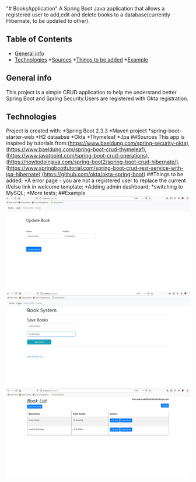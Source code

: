 "# BooksApplication" 
A Spring Boot  Java application that allows a registered user to add,edit and delete books to a database(currently Hibernate, to be updated to other).
## Table of Contents
* [General info](#general-info)
* [Technologies](#technologies) 
*[Sources](#sources)
*[Things to be added](#thingstobeadded)
*[Example](#example) 

## General info
This project is a simple CRUD application to help me understand better Spring Boot and Spring Security.Users are registered with Okta registration.
## Technologies
Project is created with:
*Spring Boot 2.3.3
*Maven project
*spring-boot-starter-web
*H2 dataabse
*Okta
*Thymeleaf
*Jpa
##Sources
This app is inspired by tutorials from:(https://www.baeldung.com/spring-security-okta),(https://www.baeldung.com/spring-boot-crud-thymeleaf),(https://www.javatpoint.com/spring-boot-crud-operations),
(https://howtodoinjava.com/spring-boot2/spring-boot-crud-hibernate/),(https://www.springboottutorial.com/spring-boot-crud-rest-service-with-jpa-hibernate),(https://github.com/okta/okta-spring-boot)
##Things to be added:
*A error page - you are not a registered user to replace the current if/else link in welcome template;
*Adding admin dashboard;
*switching to MySQL;
*More tests;
##Example
![Book1](./src/main/resources/images/book1.jpeg)
![Book2](./src/main/resources/images/book2.jpeg)
![Book3](./src/main/resources/images/book3.jpeg)